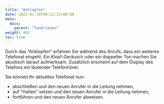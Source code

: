 ```yaml
---
title: "Anklopfen"
date: 2022-01-20T00:11:22+00:00
menu:
  docs:
    parent: "funktionen"
weight: 401
toc: true
---
```


Durch das "Anklopfen" erfahren Sie während des Anrufs, dass ein weiteres Telefonat eingeht. Ein Klopf-Geräusch oder ein doppelter Ton machen Sie akustisch darauf aufmerksam. Zusätzlich erscheint auf dem Display des Telefons ein läutender Telefonhörer.

Sie können Ihr aktuelles Telefonat nun:

* abschließen und den neuen Anrufer in die Leitung nehmen,
* auf "Halten" setzen und den neuen Anrufer in die Leitung nehmen,
* fortführen und den neuen Anrufer abweisen. 
